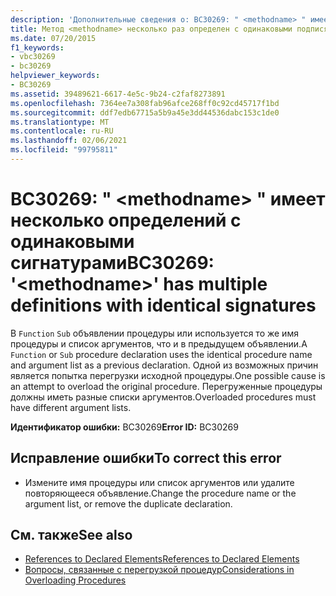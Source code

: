 ```yaml
---
description: 'Дополнительные сведения о: BC30269: " <methodname> " имеет несколько определений с одинаковыми сигнатурами'
title: Метод <methodname> несколько раз определен с одинаковыми подписями
ms.date: 07/20/2015
f1_keywords:
- vbc30269
- bc30269
helpviewer_keywords:
- BC30269
ms.assetid: 39489621-6617-4e5c-9b24-c2faf8273891
ms.openlocfilehash: 7364ee7a308fab96afce268ff0c92cd45717f1bd
ms.sourcegitcommit: ddf7edb67715a5b9a45e3dd44536dabc153c1de0
ms.translationtype: MT
ms.contentlocale: ru-RU
ms.lasthandoff: 02/06/2021
ms.locfileid: "99795811"
---
```

# <a name="bc30269-methodname-has-multiple-definitions-with-identical-signatures"></a><span data-ttu-id="c1bce-103">BC30269: " \<methodname> " имеет несколько определений с одинаковыми сигнатурами</span><span class="sxs-lookup"><span data-stu-id="c1bce-103">BC30269: '\<methodname>' has multiple definitions with identical signatures</span></span>

<span data-ttu-id="c1bce-104">В `Function` `Sub` объявлении процедуры или используется то же имя процедуры и список аргументов, что и в предыдущем объявлении.</span><span class="sxs-lookup"><span data-stu-id="c1bce-104">A `Function` or `Sub` procedure declaration uses the identical procedure name and argument list as a previous declaration.</span></span> <span data-ttu-id="c1bce-105">Одной из возможных причин является попытка перегрузки исходной процедуры.</span><span class="sxs-lookup"><span data-stu-id="c1bce-105">One possible cause is an attempt to overload the original procedure.</span></span> <span data-ttu-id="c1bce-106">Перегруженные процедуры должны иметь разные списки аргументов.</span><span class="sxs-lookup"><span data-stu-id="c1bce-106">Overloaded procedures must have different argument lists.</span></span>

 <span data-ttu-id="c1bce-107">**Идентификатор ошибки:** BC30269</span><span class="sxs-lookup"><span data-stu-id="c1bce-107">**Error ID:** BC30269</span></span>

## <a name="to-correct-this-error"></a><span data-ttu-id="c1bce-108">Исправление ошибки</span><span class="sxs-lookup"><span data-stu-id="c1bce-108">To correct this error</span></span>

- <span data-ttu-id="c1bce-109">Измените имя процедуры или список аргументов или удалите повторяющееся объявление.</span><span class="sxs-lookup"><span data-stu-id="c1bce-109">Change the procedure name or the argument list, or remove the duplicate declaration.</span></span>

## <a name="see-also"></a><span data-ttu-id="c1bce-110">См. также</span><span class="sxs-lookup"><span data-stu-id="c1bce-110">See also</span></span>

- [<span data-ttu-id="c1bce-111">References to Declared Elements</span><span class="sxs-lookup"><span data-stu-id="c1bce-111">References to Declared Elements</span></span>](../../programming-guide/language-features/declared-elements/references-to-declared-elements.md)
- [<span data-ttu-id="c1bce-112">Вопросы, связанные с перегрузкой процедур</span><span class="sxs-lookup"><span data-stu-id="c1bce-112">Considerations in Overloading Procedures</span></span>](../../programming-guide/language-features/procedures/considerations-in-overloading-procedures.md)
